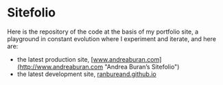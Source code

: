 # Sitefolio

Here is the repository of the code at the basis of my portfolio site, a playground in constant evolution where I experiment and iterate, and here are:

+ the latest production site, [www.andreaburan.com](http://www.andreaburan.com "Andrea Buran’s Sitefolio")
+ the latest development site, [ranbureand.github.io](http://ranbureand.github.io "Andrea Buran’s Sitefolio on GitHub")
